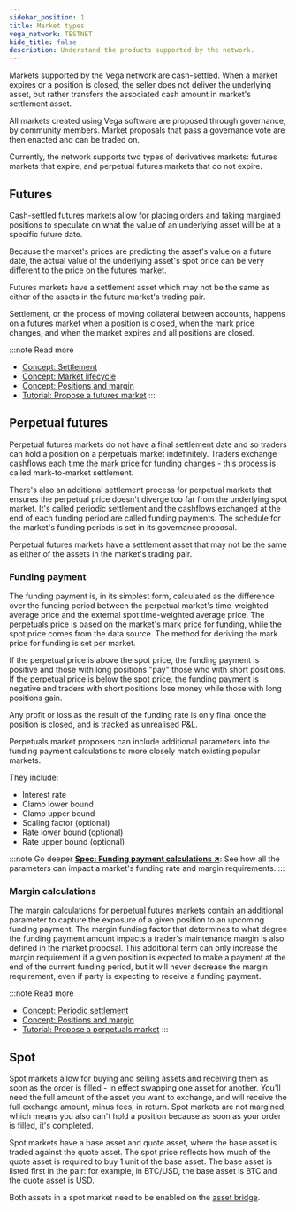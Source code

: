 ```yaml
---
sidebar_position: 1
title: Market types
vega_network: TESTNET
hide_title: false
description: Understand the products supported by the network.
---
```


Markets supported by the Vega network are cash-settled. When a market expires or a position is closed, the seller does not deliver the underlying asset, but rather transfers the associated cash amount in market's settlement asset.

All markets created using Vega software are proposed through governance, by community members. Market proposals that pass a governance vote are then enacted and can be traded on.

Currently, the network supports two types of derivatives markets: futures markets that expire, and perpetual futures markets that do not expire.

## Futures
Cash-settled futures markets allow for placing orders and taking margined positions to speculate on what the value of an underlying asset will be at a specific future date.

Because the market's prices are predicting the asset's value on a future date, the actual value of the underlying asset's spot price can be very different to the price on the futures market.  

Futures markets have a settlement asset which may not be the same as either of the assets in the future market's trading pair.

Settlement, or the process of moving collateral between accounts, happens on a futures market when a position is closed, when the mark price changes, and when the market expires and all positions are closed.

:::note Read more 
* [Concept: Settlement](./settlement.md)
* [Concept: Market lifecycle](./market-lifecycle.md)
* [Concept: Positions and margin](./margin.md)
* [Tutorial: Propose a futures market](../../tutorials/proposals/new-market-proposal.md)
:::

## Perpetual futures
Perpetual futures markets do not have a final settlement date and so traders can hold a position on a perpetuals market indefinitely. Traders exchange cashflows each time the mark price for funding changes - this process is called mark-to-market settlement.

There's also an additional settlement process for perpetual markets that ensures the perpetual price doesn't diverge too far from the underlying spot market. It's called periodic settlement and the cashflows exchanged at the end of each funding period are called funding payments. The schedule for the market's funding periods is set in its governance proposal.

Perpetual futures markets have a settlement asset that may not be the same as either of the assets in the market's trading pair.

### Funding payment
The funding payment is, in its simplest form, calculated as the difference over the funding period between the perpetual market's time-weighted average price and the external spot time-weighted average price. The perpetuals price is based on the market's mark price for funding, while the spot price comes from the data source. The method for deriving the mark price for funding is set per market.

If the perpetual price is above the spot price, the funding payment is positive and those with long positions "pay" those who with short positions. If the perpetual price is below the spot price, the funding payment is negative and traders with short positions lose money while those with long positions gain.

Any profit or loss as the result of the funding rate is only final once the position is closed, and is tracked as unrealised P&L.

Perpetuals market proposers can include additional parameters into the funding payment calculations to more closely match existing popular markets.

They include:
* Interest rate
* Clamp lower bound
* Clamp upper bound
* Scaling factor (optional)
* Rate lower bound (optional)
* Rate upper bound (optional)

:::note Go deeper
**[Spec: Funding payment calculations ↗](https://github.com/vegaprotocol/specs/blob/master/protocol/0053-PERP-product_builtin_perpetual_future.md#funding-payment-calculation)**: See how all the parameters can impact a market's funding rate and margin requirements.
:::

### Margin calculations
The margin calculations for perpetual futures markets contain an additional parameter to capture the exposure of a given position to an upcoming funding payment. The margin funding factor that determines to what degree the funding payment amount impacts a trader's maintenance margin is also defined in the market proposal. This additional term can only increase the margin requirement if a given position is expected to make a payment at the end of the current funding period, but it will never decrease the margin requirement, even if party is expecting to receive a funding payment.


:::note Read more 
* [Concept: Periodic settlement](./settlement.md#periodic-settlement-for-perpetuals)
* [Concept: Positions and margin](./margin.md)
* [Tutorial: Propose a perpetuals market](../../tutorials/proposals/new-perpetuals-market.md)
:::

## Spot
Spot markets allow for buying and selling assets and receiving them as soon as the order is filled - in effect swapping one asset for another. You'll need the full amount of the asset you want to exchange, and will receive the full exchange amount, minus fees, in return. Spot markets are not margined, which means you also can't hold a position because as soon as your order is filled, it's completed.

Spot markets have a base asset and quote asset, where the base asset is traded against the quote asset. The spot price reflects how much of the quote asset is required to buy 1 unit of the base asset. The base asset is listed first in the pair: for example, in BTC/USD, the base asset is BTC and the quote asset is USD.

Both assets in a spot market need to be enabled on the [asset bridge](../../tutorials/proposals/update-asset-bridge.md).